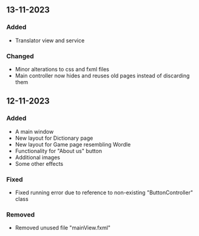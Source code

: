 ## 13-11-2023

### Added

* Translator view and service

### Changed

* Minor alterations to css and fxml files
* Main controller now hides and reuses old pages instead of discarding them

## 12-11-2023

### Added

* A main window
* New layout for Dictionary page
* New layout for Game page resembling Wordle
* Functionality for "About us" button
* Additional images
* Some other effects

### Fixed

* Fixed running error due to reference to non-existing "ButtonController" class

### Removed

* Removed unused file "mainView.fxml"
